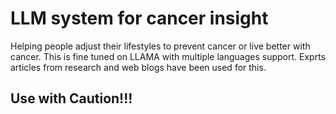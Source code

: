 # LLM system for cancer insight
Helping people adjust their lifestyles to prevent cancer or live better with cancer.
This is fine tuned on LLAMA with multiple languages support. Exprts articles from research and web blogs have been used for this.
## Use with Caution!!!
